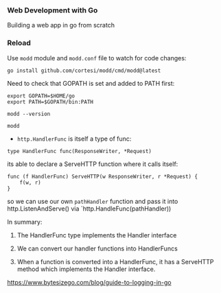 ### Web Development with Go

Building a web app in go from scratch


### Reload

Use `modd` module and `modd.conf` file to watch for code changes:

```
go install github.com/cortesi/modd/cmd/modd@latest
```

Need to check that GOPATH is set and added to PATH first:
```
export GOPATH=$HOME/go
export PATH=$GOPATH/bin:PATH

modd --version

modd
```

* `http.HandlerFunc` is itself a type of func:
```
type HandlerFunc func(ResponseWriter, *Request)
```

its able to declare a ServeHTTP function where it calls itself:
```
func (f HandlerFunc) ServeHTTP(w ResponseWriter, r *Request) {
    f(w, r)
}
```

so we can use our own `pathHandler` function and pass it into http.ListenAndServe() via `http.HandleFunc(pathHandler))

In summary:
1. The HandlerFunc type implements the Handler interface

2. We can convert our handler functions into HandlerFuncs

3. When a function is converted into a HandlerFunc, it has a ServeHTTP method which implements the Handler interface.




https://www.bytesizego.com/blog/guide-to-logging-in-go